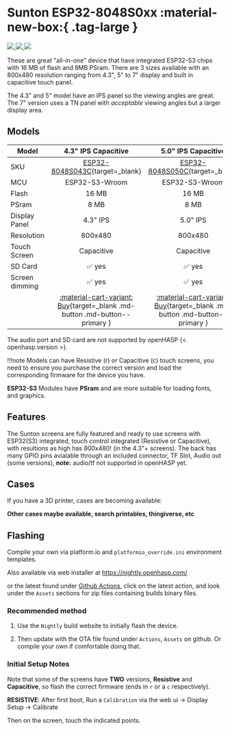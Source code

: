 # Sunton ESP32-8048S0xx :material-new-box:{ .tag-large }

<div class="row justify-content-center">
        <a href="../images/esp32-8048s043c-front.jpg" data-toggle="lightbox" data-gallery="example-gallery" class="col-sm-4" data-title="Sunton ESP32-8048S043C" data-footer="">
            <img src="../thumbnails/esp32-8048s043c-front.jpg" class="img-fluid">
        </a>
        <a href="../images/esp32-8048s050c-front.jpg" data-toggle="lightbox" data-gallery="example-gallery" class="col-sm-4" data-title="Sunton ESP32-8048S050C" data-footer="">
            <img src="../thumbnails/esp32-8048s050c-front.jpg" class="img-fluid">
        </a>
        <a href="../images/esp32-8048s070c-front.jpg" data-toggle="lightbox" data-gallery="example-gallery" class="col-sm-4" data-title="Sunton ESP32-8048S070C" data-footer="">
            <img src="../thumbnails/esp32-8048s070c-front.jpg" class="img-fluid">
        </a>
</div>

These are great "all-in-one" device that have integrated ESP32-S3 chips with 16 MB of flash and 8MB PSram.
There are 3 sizes available with an 800x480 resolution ranging from 4.3", 5" to 7" display and built in capacitive touch panel.

The 4.3" and 5" model have an IPS panel so the viewing angles are great.
The 7" version uses a TN panel with *acceptable* viewing angles but a larger display area.

## Models

| Model                   | 4.3" IPS Capacitive  | 5.0" IPS Capacitive  | 7.0" TN Capacitive
|-------------------------|:-------:|:-------:|:-------:|
| SKU                     | [ESP32-8048S043C][1]{target=_blank} | [ESP32-8048S050C][2]{target=_blank} | [ESP32-8048S070C][3]{target=_blank}
| MCU                     | ESP32-S3-Wroom | ESP32-S3-Wroom | ESP32-S3-Wroom
| Flash                   | 16 MB   | 16 MB   | 16 MB
| PSram                   | 8 MB    | 8 MB    | 8 MB
| Display Panel           | 4.3" IPS | 5.0" IPS | 7.0" TN
| Resolution              | 800x480 | 800x480 | 800x480
| Touch Screen            | Capacitive | Capacitive | Capacitive
| SD Card                 | :white_check_mark: yes | :white_check_mark: yes | :white_check_mark: yes
| Screen dimming          | :white_check_mark: yes | :white_check_mark: yes | :white_check_mark: yes
| | [:material-cart-variant: Buy][1]{target=_blank .md-button .md-button--primary } | [:material-cart-variant: Buy][2]{target=_blank .md-button .md-button--primary } | [:material-cart-variant: Buy][3]{target=_blank .md-button .md-button--primary }

The audio port and SD card are not supported by openHASP {< openhasp.version >}.


!!!note
        Models can have Resistive (r) or Capacitive (c) touch screens, you need to ensure you purchase the correct version and load the corresponding firmware for the device you have.

__ESP32-S3__ Modules have __PSram__ and are more suitable for loading fonts, and graphics.

## Features

The Sunton screens are fully featured and ready to use screens with ESP32(S3) integrated, touch control integrated (Resistive or Capacitive), with resultions as high has 800x480! (in the 4.3"+ screens).  The back has many GPIO pins avialable through an included connector, TF Slot, Audio out (some versions), **note:** audio/tf not supported in openHASP yet.

## Cases

If you have a 3D printer, cases are becoming available:

**Other cases maybe available, search printables, thingiverse, etc**

## Flashing

Compile your own via platform.io and `platformio_override.ini` environment templates.

Also available via web installer at <a target="_blank" href="https://nightly.openhasp.com/">https://nightly.openhasp.com/</a>

or the latest found under <a target="_blank" href="https://github.com/HASwitchPlate/openHASP/actions">Github Actions</a>, click on the latest action, and look under the `Assets` sections for zip files containing builds binary files.

### Recommended method

   1. Use the `Nightly` build website to initially flash the device.

   2. Then update with the OTA file found under `Actions`, `Assets` on github.  Or compile your own if comfortable doing that.

### Initial Setup Notes

Note that some of the screens have **TWO** versions, **Resistive** and **Capacitive**, so flash the correct firmware (ends in `r` or a `c` respectively).

**RESISTIVE**: After first boot, Run a `Calibration` via the web ui -> Display Setup -> Calibrate

Then on the screen, touch the indicated points.

[1]: https://s.click.aliexpress.com/e/_Dm6HwLx
[2]: https://www.aliexpress.com/item/1005004952694042.html
[3]: https://s.click.aliexpress.com/e/_DkCvCLT